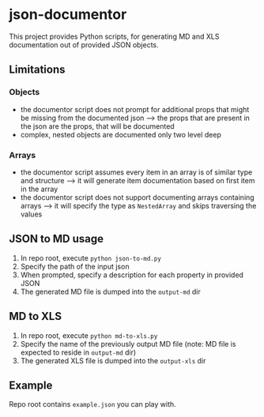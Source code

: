 # json-documentor

This project provides Python scripts, for generating MD and XLS documentation out of provided JSON objects.

## Limitations

### Objects
- the documentor script does not prompt for additional props that might be missing from the documented json --> the props that are present in the json are the props, that will be documented
- complex, nested objects are documented only two level deep

### Arrays
- the documentor script assumes every item in an array is of similar type and structure --> it will generate item documentation based on first item in the array
- the documentor script does not support documenting arrays containing arrays --> it will specify the type as `NestedArray` and skips traversing the values

## JSON to MD usage

1. In repo root, execute `python json-to-md.py`
2. Specify the path of the input json
3. When prompted, specify a description for each property in provided JSON
4. The generated MD file is dumped into the `output-md` dir

## MD to XLS

1. In repo root, execute `python md-to-xls.py`
2. Specify the name of the previously output MD file (note: MD file is expected to reside in `output-md` dir)
3. The generated XLS file is dumped into the `output-xls` dir

## Example

Repo root contains `example.json` you can play with.
